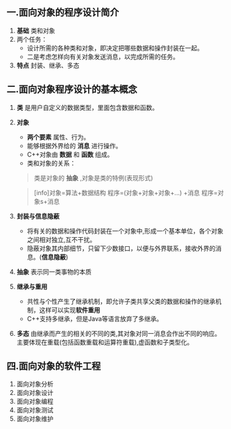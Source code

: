 ## 一.面向对象的程序设计简介
1.	**基础** 类和对象
2.	两个任务：
	+	设计所需的各种类和对象，即决定把哪些数据和操作封装在一起。
	+	二是考虑怎样向有关对象发送消息，以完成所需的任务。
3.	**特点** 封装、继承、多态
## 二.面向对象程序设计的基本概念
1.	**类** 是用户自定义的数据类型，里面包含数据和函数。
2.	**对象**
	
	+	**两个要素** 属性、行为。
	+	能够根据外界给的 **消息** 进行操作。
	+	C++对象由 **数据** 和 **函数** 组成。
	+	类和对象的关系：
		
	>类是对象的 **抽象** ,对象是类的特例(表现形式)
	
	>[info]对象=算法+数据结构
	>程序=(对象+对象+对象+...) +消息
	>程序=对象s+消息

3.	**封装与信息隐蔽**
	
	+	将有关的数据和操作代码封装在一个对象中,形成一个基本单位，各个对象之间相对独立,互不干扰。
	+	隐蔽对象其内部细节，只留下少数接口，以便与外界联系，接收外界的消息。(**信息隐蔽**)
4.	**抽象** 表示同一类事物的本质
5.	**继承与重用**
	
	+	共性与个性产生了继承机制，即允许子类共享父类的数据和操作的继承机制，这样可以实现**软件重用**
	+ C++支持多继承，但是Java等语言放弃了多继承。
5.	**多态** 由继承而产生的相关的不同的类,其对象对同一消息会作出不同的响应。主要体现在重载(包括函数重载和运算符重载),虚函数和子类型化。 
## 四.面向对象的软件工程
1.	面向对象分析
2.	面向对象设计
3.	面向对象编程
4.	面向对象测试
5.	面向对象维护
